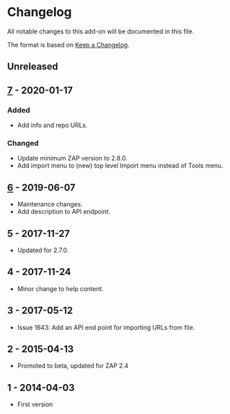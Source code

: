 # Changelog
All notable changes to this add-on will be documented in this file.

The format is based on [Keep a Changelog](https://keepachangelog.com/en/1.0.0/).

## Unreleased


## [7] - 2020-01-17
### Added
- Add info and repo URLs.

### Changed
- Update minimum ZAP version to 2.8.0.
- Add import menu to (new) top level Import menu instead of Tools menu.

## [6] - 2019-06-07

- Maintenance changes.
- Add description to API endpoint.

## 5 - 2017-11-27

- Updated for 2.7.0.

## 4 - 2017-11-24

- Minor change to help content.

## 3 - 2017-05-12

- Issue 1643: Add an API end point for importing URLs from file.

## 2 - 2015-04-13

- Promoted to beta, updated for ZAP 2.4

## 1 - 2014-04-03

- First version

[7]: https://github.com/zaproxy/zap-extensions/releases/importurls-v7
[6]: https://github.com/zaproxy/zap-extensions/releases/importurls-v6
